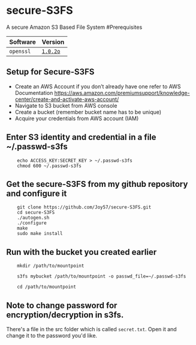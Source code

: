 
# secure-S3FS
A secure Amazon S3 Based File System
#Prerequisites

| Software    | Version     |
| ----------- | ----------- |
| `openssl`   | [`1.0.2o`](https://www.openssl.org/source/)|

Setup for Secure-S3FS
----------------------
*	Create an AWS Account if you don’t already have one refer to AWS Documentation 
	https://aws.amazon.com/premiumsupport/knowledge-center/create-and-activate-aws-account/
*	Navigate to S3 bucket from AWS console
*	Create a bucket (remember bucket name has to be unique)
*	Acquire your credentials from AWS account (IAM)

Enter S3 identity and credential in a file ~/.passwd-s3fs 
---------------------------------------------------------
```
    echo ACCESS_KEY:SECRET_KEY > ~/.passwd-s3fs
    chmod 600 ~/.passwd-s3fs
```
Get the secure-S3FS from my github repository and configure it
--------------------------------------------------------------
```
    git clone https://github.com/Joy57/secure-S3FS.git
    cd secure-S3FS
    ./autogen.sh
    ./configure
    make
    sudo make install
```
Run with the bucket you created earlier
----------------------------------------
```
    mkdir /path/to/mountpoint

    s3fs mybucket /path/to/mountpoint -o passwd_file=~/.passwd-s3fs

    cd /path/to/mountpoint
```
Note to change password for encryption/decryption in s3fs.
----------------------------------------------------------
There's a file in the src folder which is called `secret.txt`. Open it and change it to the password you'd like. 

